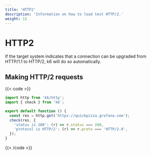 ```yaml
---
title: 'HTTP2'
description: 'Information on how to load test HTTP/2.'
weight: 12
---
```


# HTTP2

If the target system indicates that a connection can be upgraded from HTTP/1.1 to HTTP/2, k6 will do so automatically.

## Making HTTP/2 requests

{{< code >}}

```javascript
import http from 'k6/http';
import { check } from 'k6';

export default function () {
  const res = http.get('https://quickpizza.grafana.com');
  check(res, {
    'status is 200': (r) => r.status === 200,
    'protocol is HTTP/2': (r) => r.proto === 'HTTP/2.0',
  });
}
```

{{< /code >}}
